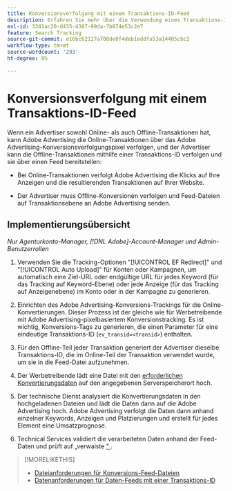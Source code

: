 ```yaml
---
title: Konversionsverfolgung mit einem Transaktions-ID-Feed
description: Erfahren Sie mehr über die Verwendung eines Transaktions-ID-Feeds für Konversions-Tracking-Daten.
exl-id: 3341ac20-d435-4387-99da-7b874e53c2e7
feature: Search Tracking
source-git-commit: e16bc62127a708de8f4deb1eddfa53a14405cbc2
workflow-type: tm+mt
source-wordcount: '293'
ht-degree: 0%

---
```


# Konversionsverfolgung mit einem Transaktions-ID-Feed

Wenn ein Advertiser sowohl Online- als auch Offline-Transaktionen hat, kann Adobe Advertising die Online-Transaktionen über das Adobe Advertising-Konversionsverfolgungspixel verfolgen, und der Advertiser kann die Offline-Transaktionen mithilfe einer Transaktions-ID verfolgen und sie über einen Feed bereitstellen:

* Bei Online-Transaktionen verfolgt Adobe Advertising die Klicks auf Ihre Anzeigen und die resultierenden Transaktionen auf Ihrer Website.

* Der Advertiser muss Offline-Konversionen verfolgen und Feed-Dateien auf Transaktionsebene an Adobe Advertising senden.

## Implementierungsübersicht

*Nur Agenturkonto-Manager, [!DNL Adobe]-Account-Manager und Admin-Benutzerrollen*

1. Verwenden Sie die Tracking-Optionen &quot;[!UICONTROL EF Redirect]&quot; und &quot;[!UICONTROL Auto Upload]&quot; für Konten oder Kampagnen, um automatisch eine Ziel-URL oder endgültige URL für jedes Keyword (für das Tracking auf Keyword-Ebene) oder jede Anzeige (für das Tracking auf Anzeigenebene) im Konto oder in der Kampagne zu generieren.

1. Einrichten des Adobe Advertising-Konversions-Trackings für die Online-Konvertierungen. Dieser Prozess ist der gleiche wie für Werbetreibende mit Adobe Advertising-pixelbasiertem Konversionstracking. Es ist wichtig, Konversions-Tags zu generieren, die einen Parameter für eine eindeutige Transaktions-ID (`ev_transid=<transid>`) enthalten.

1. Für den Offline-Teil jeder Transaktion generiert der Advertiser dieselbe Transaktions-ID, die im Online-Teil der Transaktion verwendet wurde, um sie in die Feed-Datei aufzunehmen.

1. Der Werbetreibende lädt eine Datei mit den [erforderlichen Konvertierungsdaten](/help/search-social-commerce/tracking/feed-transaction-id-data-requirements.md) auf den angegebenen Serverspeicherort hoch.

1. Der technische Dienst analysiert die Konvertierungsdaten in den hochgeladenen Dateien und lädt die Daten dann auf die Adobe Advertising hoch. Adobe Advertising verfolgt die Daten dann anhand einzelner Keywords, Anzeigen und Platzierungen und erstellt für jedes Element eine Umsatzprognose.

1. Technical Services validiert die verarbeiteten Daten anhand der Feed-Daten und prüft auf „verwaiste [&quot; &#x200B;](/help/search-social-commerce/glossary.md#o-p).

>[!MORELIKETHIS]
>
>* [Dateianforderungen für Konversions-Feed-Dateien](feed-file-requirements.md)
>* [Datenanforderungen für Daten-Feeds mit einer Transaktions-ID](/help/search-social-commerce/tracking/feed-transaction-id-data-requirements.md)
